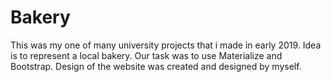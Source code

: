 # Bakery
This was my one of many university projects that i made in early 2019.
Idea is to represent a local bakery.
Our task was to use Materialize and Bootstrap.
Design of the website was created and designed by myself.
